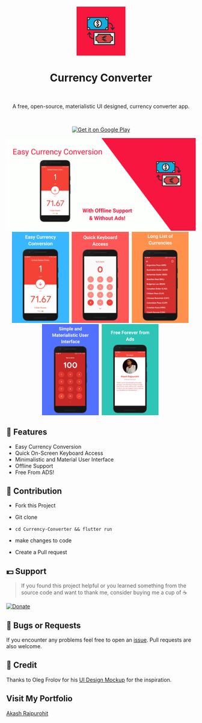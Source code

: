 <p align="center">
  <img alt="Currency Converter" title="Currency Converter" src="./assets/icon.png" height="130">


<h1 align="center"> Currency Converter </h1> <br>
<p align="center">
   A free, open-source, materialistic UI designed, currency converter app.
</p>
<p align="center">
    <img alt="" title="Currency Converter" src="https://badges.frapsoft.com/os/v1/open-source.svg?v=103">
    <img alt="" title="Currency Converter" src="https://img.shields.io/badge/Build%20with-Flutter-blue">
</p>
<p align="center">
  <a href="https://play.google.com/store/apps/details?id=com.akash.currency_converter"><img alt="Get it on Google Play" src="https://play.google.com/intl/en_us/badges/images/generic/en-play-badge.png" height=70px/></a>
</p>
<p align="center">
    <img src="mockups/Feature_Graphic.png"><br />
    <img src="mockups/1.png" height="30%" width="30%">&nbsp;
    <img src="mockups/2.png" height="30%" width="30%">&nbsp;
    <img src="mockups/3.png" height="30%" width="30%">&nbsp;
    <img src="mockups/4.png" height="30%" width="30%">&nbsp;
    <img src="mockups/5.png" height="30%" width="30%">&nbsp;
</p>

## 🎁 Features
* Easy Currency Conversion
* Quick On-Screen Keyboard Access
* Minimalistic and Material User Interface
* Offline Support
* Free From ADS!

## 🙌 Contribution 

* Fork this Project

* Git clone

* ``` cd Currency-Converter && flutter run ``` 

* make changes to code

* Create a Pull request

## 💵 Support
> If you found this project helpful or you learned something from the source code and want to thank me, consider buying me a cup of :coffee:

[![Donate](https://img.shields.io/badge/Donate-PayPal-green.svg)](https://www.paypal.me/RajpurohitAkash)

## 🐛 Bugs or Requests

If you encounter any problems feel free to open an [issue](https://github.com/AkashRajpurohit/Currency-Converter/issues/new). Pull requests are also welcome.

## 🙏 Credit 
Thanks to Oleg Frolov for his [UI Design Mockup](https://dribbble.com/shots/4816296-Stylish-Currency-Converter-iOS-app) for the inspiration.

## Visit My Portfolio
[Akash Rajpurohit](https://akashrajpurohit.cf)
